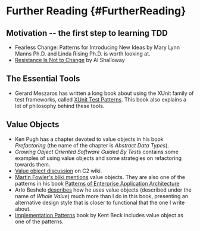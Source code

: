 # Further Reading {#FurtherReading}

## Motivation -- the first step to learning TDD

  - Fearless Change: Patterns for Introducing New Ideas by Mary Lynn Manns Ph.D. and Linda Rising Ph.D. is worth looking at.
  - [Resistance Is Not to Change](http://www.netobjectives.com/blogs/resistance-not-change) by Al Shalloway

## The Essential Tools

  - Gerard Meszaros has written a long book about using the XUnit family of test frameworks, called [XUnit Test Patterns](http://xunitpatterns.com/). This book also explains a lot of philosophy behind these tools. 
 
## Value Objects 

  - Ken Pugh has a chapter devoted to value objects in his book *Prefactoring* (the name of the chapter is *Abstract Data Types*).
  - *Growing Object Oriented Software Guided By Tests* contains some examples of using value objects and some strategies on refactoring towards them.
  - [Value object discussion](http://c2.com/cgi/wiki?ValueObject) on C2 wiki.
  - [Martin Fowler's bliki mentions](http://martinfowler.com/bliki/ValueObject.html) value objects. They are also one of the patterns in his book [Patterns of Enterprise Application Architecture](http://martinfowler.com/books/eaa.html)
  - Arlo Beshele [describes](http://arlobelshee.com/the-no-mocks-book/) how he uses value objects (described under the name of *Whole Value*) much more than I do in this book, presenting an alternative design style that is closer to functional that the one I write about.
  - [Implementation Patterns](http://www.isbnsearch.org/isbn/0321413091) book by Kent Beck includes value object as one of the patterns.   
  